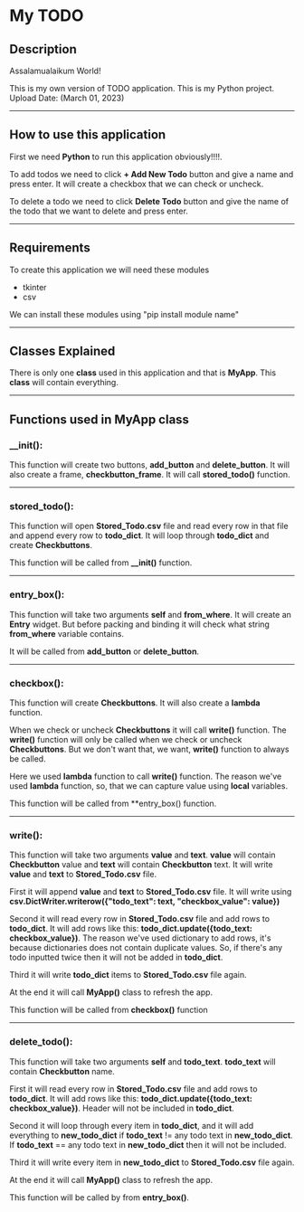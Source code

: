 # My TODO
## Description

Assalamualaikum World!

This is my own version of TODO application. This is my Python project. Upload Date: (March 01, 2023)

---

## How to use this application
First we need **Python** to run this application obviously!!!!.

To add todos we need to click **+ Add New Todo** button and give a name and press enter. It will create a checkbox that we can check or uncheck.

To delete a todo we need to click **Delete Todo** button and give the name of the todo that we want to delete and press enter.

---

## Requirements
To create this application we will need these modules

* tkinter
* csv

We can install these modules using "pip install module name"

---

## Classes Explained
There is only one **class** used in this application and that is **MyApp**. This **class** will contain everything.

---

## Functions used in MyApp class
### __init():

This function will create two buttons, **add_button** and **delete_button**. It will also create a frame, **checkbutton_frame**. It will call **stored_todo()** function.

---

### stored_todo():
This function will open **Stored_Todo.csv** file and read every row in that file and append every row to **todo_dict**.
It will loop through **todo_dict** and create **Checkbuttons**.

This function will be called from **__init()** function.

---

### entry_box():
This function will take two arguments **self** and **from_where**. It will create an **Entry** widget. But before packing and binding it will check what string **from_where** variable contains.

It will be called from **add_button** or **delete_button**.

---

### checkbox():
This function will create **Checkbuttons**.   It will also create a **lambda** function.

When we check or uncheck **Checkbuttons** it will call **write()** function. The **write()** function will only be called when we check or uncheck **Checkbuttons**. But we don't want that, we want, **write()** function to always be called.

Here we used **lambda** function to call **write()** function. The reason we've used **lambda** function, so, that we can capture value using **local** variables.

This function will be called from **entry_box() function.

---

### write():
This function will take two arguments **value** and **text**. **value** will contain **Checkbutton** value and **text** will contain **Checkbutton** text. It will write **value** and **text** to **Stored_Todo.csv** file.

First it will append **value** and **text** to **Stored_Todo.csv** file. It will write using **csv.DictWriter.writerow({"todo_text": text, "checkbox_value": value})**

Second it will read every row in **Stored_Todo.csv** file and add rows to **todo_dict**. It will add rows like this: **todo_dict.update({todo_text: checkbox_value})**. The reason we've used dictionary to add rows, it's because dictionaries does not contain duplicate values. So, if there's any todo inputted twice then it will not be added in **todo_dict**.

Third it will write **todo_dict** items to **Stored_Todo.csv** file again.

At the end it will call **MyApp()** class to refresh the app.

This function will be called from **checkbox()** function

---

### delete_todo():
This function will take two arguments **self** and **todo_text**. **todo_text** will contain **Checkbutton** name.

First it will read every row in **Stored_Todo.csv** file and add rows to **todo_dict**. It will add rows like this: **todo_dict.update({todo_text: checkbox_value})**. Header will not be included in **todo_dict**.

Second it will loop through every item in **todo_dict**, and it will add everything to **new_todo_dict** if **todo_text** != any todo text in **new_todo_dict**. If **todo_text** == any todo text in **new_todo_dict** then it will not be included.

Third it will write every item in **new_todo_dict** to **Stored_Todo.csv** file again.

At the end it will call **MyApp()** class to refresh the app.

This function will be called by from **entry_box()**.

